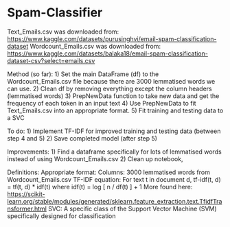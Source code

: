 # Spam-Classifier

Text_Emails.csv was downloaded from: https://www.kaggle.com/datasets/purusinghvi/email-spam-classification-dataset
Wordcount_Emails.csv was downloaded from: https://www.kaggle.com/datasets/balaka18/email-spam-classification-dataset-csv?select=emails.csv

Method (so far):
	1) Set the main DataFrame (df) to the Wordcount_Emails.csv file because there are 3000 lemmatised words we can use.
	2) Clean df by removing everything except the column headers (lemmatised words)
	3) PrepNewData function to take new data and get the frequency of each token in an input text
	4) Use PrepNewData to fit Text_Emails.csv into an appropriate format.
	5) Fit training and testing data to a SVC

To do:
	1) Implement TF-IDF for improved training and testing data (between step 4 and 5)
	2) Save completed model (after step 5)

Improvements:
	1) Find a dataframe specifically for lots of lemmatised words instead of using Wordcount_Emails.csv
	2) Clean up notebook,

Definitions:
	Appropriate format: Columns: 3000 lemmatised words from Wordcount_Emails.csv
	TF-IDF equation: For text t in document d, tf-idf(t, d) = tf(t, d) * idf(t) where idf(t) = log [ n / df(t) ] + 1 More found here: https://scikit-learn.org/stable/modules/generated/sklearn.feature_extraction.text.TfidfTransformer.html
	SVC: A specific class of the Support Vector Machine (SVM) specifically designed for classification

